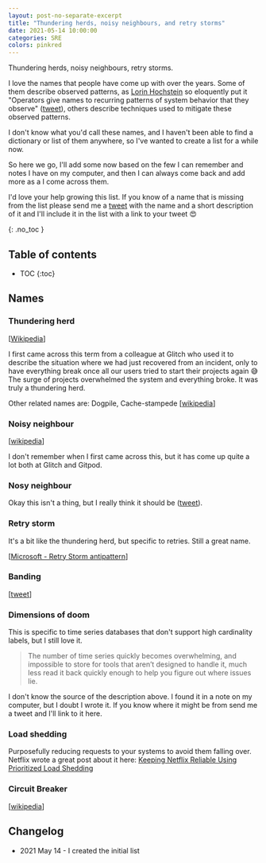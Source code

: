 ```yaml
---
layout: post-no-separate-excerpt
title: "Thundering herds, noisy neighbours, and retry storms"
date: 2021-05-14 10:00:00
categories: SRE
colors: pinkred
---
```


Thundering herds, noisy neighbours, retry storms.

I love the names that people have come up with over the years. Some of them describe observed patterns, as [Lorin Hochstein](https://surfingcomplexity.blog/) so eloquently put it "Operators give names to recurring patterns of system behavior that they observe" ([tweet](https://twitter.com/norootcause/status/1392721477447733249)), others describe techniques used to mitigate these observed patterns.

I don't know what you'd call these names, and I haven't been able to find a dictionary or list of them anywhere, so I've wanted to create a list for a while now. 

So here we go, I'll add some now based on the few I can remember and notes I have on my computer, and then I can always come back and add more as a I come across them.

I'd love your help growing this list. If you know of a name that is missing from the list please send me a [tweet](https://twitter.com/Mads_Hartmann) with the name and a short description of it and I'll include it in the list with a link to your tweet 😍

{: .no_toc }
## Table of contents
* TOC
{:toc}

## Names

### Thundering herd

[[Wikipedia](https://en.wikipedia.org/wiki/Thundering_herd_problem)]

I first came across this term from a colleague at Glitch who used it to describe the situation where we had just recovered from an incident, only to have everything break once all our users tried to start their projects again 😅 The surge of projects overwhelmed the system and everything broke. It was truly a thundering herd.

Other related names are: Dogpile, Cache-stampede [[wikipedia](https://en.wikipedia.org/wiki/Cache_stampede)]

### Noisy neighbour

[[wikipedia](https://en.wikipedia.org/wiki/Cloud_computing_issues)]

I don't remember when I first came across this, but it has come up quite a lot both at Glitch and Gitpod.

### Nosy neighbour

Okay this isn't a thing, but I really think it should be ([tweet](https://twitter.com/Mads_Hartmann/status/1393257951830462468)).

### Retry storm

It's a bit like the thundering herd, but specific to retries. Still a great name.

[[Microsoft - Retry Storm antipattern](https://docs.microsoft.com/en-us/azure/architecture/antipatterns/retry-storm/)]

### Banding

[[tweet](https://twitter.com/norootcause/status/1393037129870053380)]

### Dimensions of doom

This is specific to time series databases that don't support high cardinality labels, but I still love it.

> The number of time series quickly becomes overwhelming, and impossible to store for tools that aren’t designed to handle it, much less read it back quickly enough to help you figure out where issues lie.

I don't know the source of the description above. I found it in a note on my computer, but I doubt I wrote it. If you know where it might be from send me a tweet and I'll link to it here.

### Load shedding

Purposefully reducing requests to your systems to avoid them falling over. Netflix wrote a great post about it here: [Keeping Netflix Reliable Using Prioritized Load Shedding](https://netflixtechblog.com/keeping-netflix-reliable-using-prioritized-load-shedding-6cc827b02f94)

### Circuit Breaker

[[wikipedia](https://en.wikipedia.org/wiki/Circuit_breaker_design_pattern)]

## Changelog

- 2021 May 14 - I created the initial list
